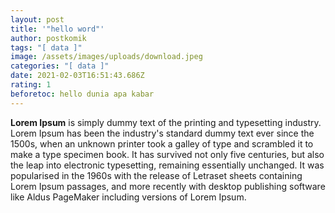```yaml
---
layout: post
title: '"hello word"'
author: postkomik
tags: "[ data ]"
image: /assets/images/uploads/download.jpeg
categories: "[ data ]"
date: 2021-02-03T16:51:43.686Z
rating: 1
beforetoc: hello dunia apa kabar
---
```

**Lorem Ipsum** is simply dummy text of the printing and typesetting industry. Lorem Ipsum has been the industry's standard dummy text ever since the 1500s, when an unknown printer took a galley of type and scrambled it to make a type specimen book. It has survived not only five centuries, but also the leap into electronic typesetting, remaining essentially unchanged. It was popularised in the 1960s with the release of Letraset sheets containing Lorem Ipsum passages, and more recently with desktop publishing software like Aldus PageMaker including versions of Lorem Ipsum.